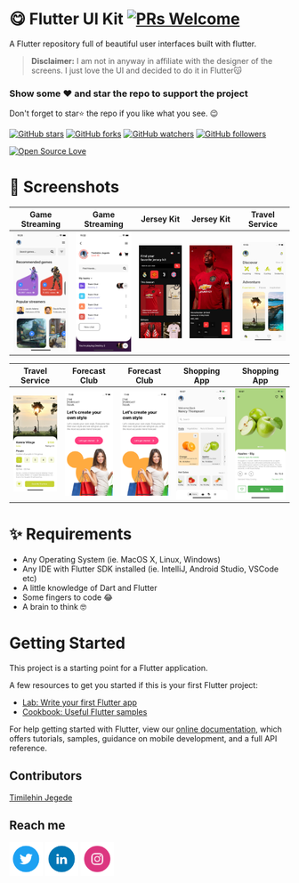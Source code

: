 # 😋 Flutter UI Kit [![PRs Welcome](https://img.shields.io/badge/PRs-welcome-brightgreen.svg?style=flat-square)](http://makeapullrequest.com)

A Flutter repository full of beautiful user interfaces built with flutter.

> **Disclaimer:** I am not in anyway in affiliate with the designer of the screens. I just love the UI and decided to do it in Flutter😽

### Show some :heart: and star the repo to support the project

Don't forget to star⭐ the repo if you like what you see. 😉

[![GitHub stars](https://img.shields.io/github/stars/timilehinjegede/Flutter-UI-Kit.svg?style=social&label=Star)](https://github.com/timilehinjegede/Flutter-UI-Kit) [![GitHub forks](https://img.shields.io/github/forks/timilehinjegede/Flutter-UI-Kit.svg?style=social&label=Fork)](https://github.com/timilehinjegede/Flutter-UI-Kit/fork) [![GitHub watchers](https://img.shields.io/github/watchers/timilehinjegede/Flutter-UI-Kit.svg?style=social&label=Watch)](https://github.com/timilehinjegede/Flutter-UI-Kit) [![GitHub followers](https://img.shields.io/github/followers/timilehinjegede.svg?style=social&label=Follow)](https://github.com/timilehinjegede/Flutter-UI-Kit)

[![Open Source Love](https://badges.frapsoft.com/os/v1/open-source.svg?v=102)](https://opensource.org/licenses/Apache-2.0)


# 📸 Screenshots

| Game Streaming | Game Streaming | Jersey Kit | Jersey Kit  | Travel Service     |
|    :---:     |     :---:      |     :---:     |     :--:     |     :--:     |
| <img src="./game_streaming/screenshots/home0.png" width="500">   | <img src="./game_streaming/screenshots/profile0.png" width="500">     | <img src="./jerseykit_app/screenshots/home0.png" width="500">    | <img src="./jerseykit_app/screenshots/purchase0.png" width="500">       | <img src="./travel_service/screenshots/home1.png" width="500">     |

| Travel Service | Forecast Club | Forecast Club | Shopping App  | Shopping App     |
|    :---:     |     :---:      |     :---:     |     :--:     |     :--:     |
| <img src="./travel_service/screenshots/detail1.png" width="400">   | <img src="./forecast_club/screenshots/home0.png" width="400">     | <img src="./forecast_club/screenshots/home0.png" width="400">    | <img src="./dukandar_app/screenshots/home0.png" width="400">       | <img src="./dukandar_app/screenshots/detail0.png" width="400">     |


# ✨ Requirements

- Any Operating System (ie. MacOS X, Linux, Windows)
- Any IDE with Flutter SDK installed (ie. IntelliJ, Android Studio, VSCode etc)
- A little knowledge of Dart and Flutter
- Some fingers to code 😂
- A brain to think 🤓

# Getting Started

This project is a starting point for a Flutter application.

A few resources to get you started if this is your first Flutter project:

- [Lab: Write your first Flutter app](https://flutter.io/docs/get-started/codelab)
- [Cookbook: Useful Flutter samples](https://flutter.io/docs/cookbook)

For help getting started with Flutter, view our
[online documentation](https://flutter.io/docs), which offers tutorials,
samples, guidance on mobile development, and a full API reference.

## Contributors
[Timilehin Jegede](https://github.com/timilehinjegede)

## Reach me

<a href="https://twitter.com/timilehinjegede"><img src="https://github.com/aritraroy/social-icons/blob/master/twitter-icon.png?raw=true" width="60"></a>
<a href="https://linkedin.com/in/timilehin-jegede-a451a81a3"><img src="https://github.com/aritraroy/social-icons/blob/master/linkedin-icon.png?raw=true" width="60"></a>
<a href="https://instagram.com/timilehin.jegede"><img src="https://github.com/aritraroy/social-icons/blob/master/instagram-icon.png?raw=true" width="60"></a>
